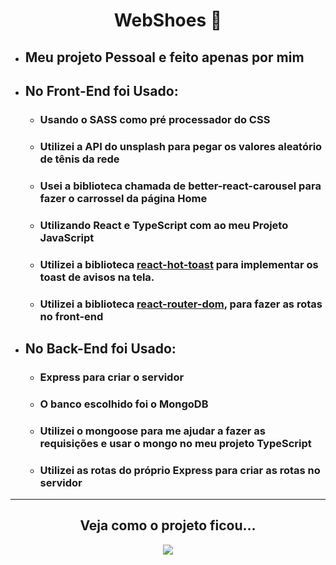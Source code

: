 <div align="center" justify="center">    
    <h1>WebShoes 👞</h1>
</div>

<div align="left">
    <ul>
        <li><h2>Meu projeto Pessoal e feito apenas por mim</h2></li>
        <li><h2>No Front-End foi Usado: </h2></li>
        <ul>
            <li><h3>Usando o SASS como pré processador do CSS</h3></li>
            <li><h3>Utilizei a API do unsplash para pegar os valores aleatório de tênis da rede</h3></li>
            <li><h3>Usei a biblioteca chamada de better-react-carousel para fazer o carrossel da página Home</h3></li>
            <li><h3>Utilizando React e TypeScript com ao meu Projeto JavaScript</h3></li>
            <li><h3>Utilizei a biblioteca <a href="https://react-hot-toast.com/">react-hot-toast</a> para implementar os toast de avisos na tela.</h3></li>
            <li><h3>Utilizei a biblioteca <a href="https://www.npmjs.com/package/react-router-dom">react-router-dom</a>, para fazer as rotas no front-end</h3></li>
        </ul>
        <li><h2>No Back-End foi Usado: </h2></li>
        <ul>
            <li><h3>Express para criar o servidor</h3></li>
            <li><h3>O banco escolhido foi o MongoDB</h3></li>
            <li><h3>Utilizei o mongoose para me ajudar a fazer as requisições e usar o mongo no meu projeto TypeScript</h3></li>
            <li><h3>Utilizei as rotas do próprio Express para criar as rotas no servidor</h3></li>
        </ul>  
    </ul>
</div>
<hr>
<div align="center">
    <h2>Veja como o projeto ficou...</h2>
    <a href="https://github.com/brunossales/WebShoes/blob/main/WebShoes/src/img/WebShoes%20-%20Pessoal%20%E2%80%94%20README.gif">
        <img src="https://github.com/brunossales/WebShoes/blob/main/WebShoes/src/img/WebShoes%20-%20Pessoal%20%E2%80%94%20README.gif">
    </a>
</div>